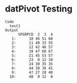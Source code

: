 # datPivot Testing

    Code
      test1
    Output
          SPGRPCD  2  3  4
       1:      10 46 51 68
       2:      11 40 33 55
       3:      12 42 46 57
       4:      18 47 60 67
       5:      21 45 53 57
       6:      23  0 12 10
       7:      24 30 35 35
       8:      44 38 36 41
       9:      47 27 28 40
      10:      48  0 12  0

